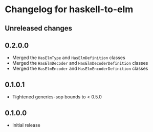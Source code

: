 # Changelog for haskell-to-elm

## Unreleased changes

## 0.2.0.0

- Merged the `HasElmType` and `HasElmDefinition` classes
- Merged the `HasElmDecoder` and `HasElmDecoderDefinition` classes
- Merged the `HasElmEncoder` and `HasElmEncoderDefinition` classes

## 0.1.0.1

- Tightened generics-sop bounds to < 0.5.0

## 0.1.0.0

- Initial release

